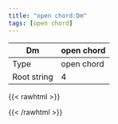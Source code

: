 ```yaml
---
title: "open chord:Dm"
tags: [open chord]
---
```


|Dm|open chord|
|---|---|
|Type|open chord|
|Root string|4|
{{< rawhtml >}}
<div class="container"></div>
<script>
const selector = '#container';
const chord = new ChordBox(selector);
chord.draw((new String("XX0231")));
</script>
{{< /rawhtml >}}
